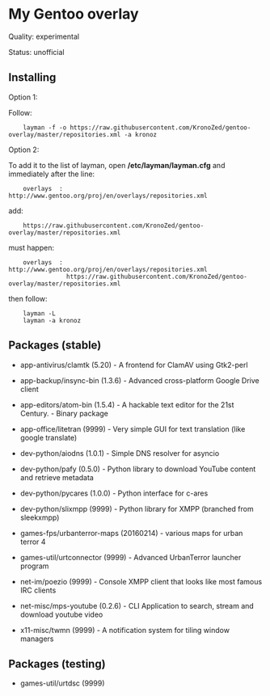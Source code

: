 My Gentoo overlay
==================
Quality: experimental

Status: unofficial

Installing
---------
Option 1:

Follow:

        layman -f -o https://raw.githubusercontent.com/KronoZed/gentoo-overlay/master/repositories.xml -a kronoz


Option 2:

To add it to the list of layman, open **/etc/layman/layman.cfg** and immediately after the line:

        overlays  : http://www.gentoo.org/proj/en/overlays/repositories.xml

add:

        https://raw.githubusercontent.com/KronoZed/gentoo-overlay/master/repositories.xml

must happen:

        overlays  : http://www.gentoo.org/proj/en/overlays/repositories.xml
                    https://raw.githubusercontent.com/KronoZed/gentoo-overlay/master/repositories.xml

then follow:

        layman -L
        layman -a kronoz

Packages (stable)
---------
* app-antivirus/clamtk (5.20) - A frontend for ClamAV using Gtk2-perl

* app-backup/insync-bin (1.3.6) - Advanced cross-platform Google Drive client

* app-editors/atom-bin (1.5.4) - A hackable text editor for the 21st Century. - Binary package

* app-office/litetran (9999) - Very simple GUI for text translation (like google translate)

* dev-python/aiodns (1.0.1) - Simple DNS resolver for asyncio
* dev-python/pafy (0.5.0) - Python library to download YouTube content and retrieve metadata
* dev-python/pycares (1.0.0) - Python interface for c-ares
* dev-python/slixmpp (9999) - Python library for XMPP (branched from sleekxmpp)

* games-fps/urbanterror-maps (20160214) - various maps for urban terror 4

* games-util/urtconnector (9999) - Advanced UrbanTerror launcher program

* net-im/poezio (9999) - Console XMPP client that looks like most famous IRC clients

* net-misc/mps-youtube (0.2.6) - CLI Application to search, stream and download youtube video

* x11-misc/twmn (9999) - A notification system for tiling window managers

Packages (testing)
---------
* games-util/urtdsc (9999)

